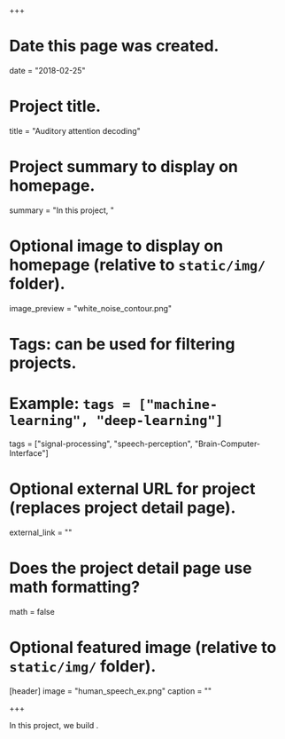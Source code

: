 +++
# Date this page was created.
date = "2018-02-25"

# Project title.
title = "Auditory attention decoding"

# Project summary to display on homepage.
summary = "In this project, "

# Optional image to display on homepage (relative to `static/img/` folder).
image_preview = "white_noise_contour.png"

# Tags: can be used for filtering projects.
# Example: `tags = ["machine-learning", "deep-learning"]`
tags = ["signal-processing", "speech-perception", "Brain-Computer-Interface"]

# Optional external URL for project (replaces project detail page).
external_link = ""

# Does the project detail page use math formatting?
math = false

# Optional featured image (relative to `static/img/` folder).
[header]
image = "human_speech_ex.png"
caption = ""

+++

In this project, we build .
